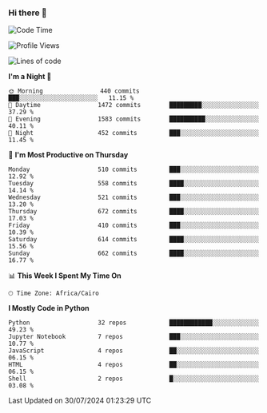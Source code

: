 ### Hi there 👋

<!--
**AMR-KELEG/AMR-KELEG** is a ✨ _special_ ✨ repository because its `README.md` (this file) appears on your GitHub profile.

Here are some ideas to get you started:

- 🔭 I’m currently working on ...
- 🌱 I’m currently learning ...
- 👯 I’m looking to collaborate on ...
- 🤔 I’m looking for help with ...
- 💬 Ask me about ...
- 📫 How to reach me: ...
- 😄 Pronouns: ...
- ⚡ Fun fact: ...
-->

<!--START_SECTION:waka-->
![Code Time](http://img.shields.io/badge/Code%20Time-0%20secs-blue)

![Profile Views](http://img.shields.io/badge/Profile%20Views-1-blue)

![Lines of code](https://img.shields.io/badge/From%20Hello%20World%20I%27ve%20Written-24.1%20million%20lines%20of%20code-blue)

**I'm a Night 🦉** 

```text
🌞 Morning                440 commits         ███░░░░░░░░░░░░░░░░░░░░░░   11.15 % 
🌆 Daytime                1472 commits        █████████░░░░░░░░░░░░░░░░   37.29 % 
🌃 Evening                1583 commits        ██████████░░░░░░░░░░░░░░░   40.11 % 
🌙 Night                  452 commits         ███░░░░░░░░░░░░░░░░░░░░░░   11.45 % 
```
📅 **I'm Most Productive on Thursday** 

```text
Monday                   510 commits         ███░░░░░░░░░░░░░░░░░░░░░░   12.92 % 
Tuesday                  558 commits         ████░░░░░░░░░░░░░░░░░░░░░   14.14 % 
Wednesday                521 commits         ███░░░░░░░░░░░░░░░░░░░░░░   13.20 % 
Thursday                 672 commits         ████░░░░░░░░░░░░░░░░░░░░░   17.03 % 
Friday                   410 commits         ███░░░░░░░░░░░░░░░░░░░░░░   10.39 % 
Saturday                 614 commits         ████░░░░░░░░░░░░░░░░░░░░░   15.56 % 
Sunday                   662 commits         ████░░░░░░░░░░░░░░░░░░░░░   16.77 % 
```


📊 **This Week I Spent My Time On** 

```text
🕑︎ Time Zone: Africa/Cairo
```

**I Mostly Code in Python** 

```text
Python                   32 repos            ████████████░░░░░░░░░░░░░   49.23 % 
Jupyter Notebook         7 repos             ███░░░░░░░░░░░░░░░░░░░░░░   10.77 % 
JavaScript               4 repos             ██░░░░░░░░░░░░░░░░░░░░░░░   06.15 % 
HTML                     4 repos             ██░░░░░░░░░░░░░░░░░░░░░░░   06.15 % 
Shell                    2 repos             █░░░░░░░░░░░░░░░░░░░░░░░░   03.08 % 
```




 Last Updated on 30/07/2024 01:23:29 UTC
<!--END_SECTION:waka-->

